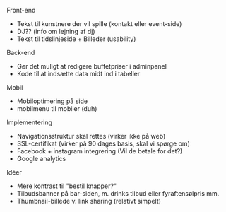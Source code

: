 Front-end
- Tekst til kunstnere der vil spille (kontakt eller event-side)
- DJ?? (info om lejning af dj)
- Tekst til tidslinjeside + Billeder (usability)

Back-end
- Gør det muligt at redigere buffetpriser i adminpanel
- Kode til at indsætte data midt ind i tabeller

Mobil
- Mobiloptimering på side
- mobilmenu til mobiler (duh)

Implementering
- Navigationsstruktur skal rettes (virker ikke på web)
- SSL-certifikat (virker på 90 dages basis, skal vi spørge om)
- Facebook + instagram integrering (Vil de betale for det?)
- Google analytics


Idéer
- Mere kontrast til "bestil knapper?"
- Tilbudsbanner på bar-siden, m. drinks tilbud eller fyraftensølpris mm.
- Thumbnail-billede v. link sharing (relativt simpelt)

